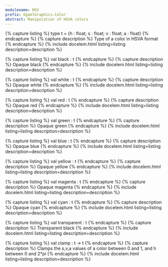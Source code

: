 ```yaml
---
modulename: HSV
prefix: OgamlGraphics.Color
abstract: Manipulation of HSVA colors
---
```



{% capture listing %}
type t = {h : float; s : float; v : float; a : float}
{% endcapture %}
{% capture description %}
Type of a color in HSVA format
{% endcapture %}
{% include docelem.html listing=listing description=description %}

{% capture listing %}
val black : t
{% endcapture %}
{% capture description %}
Opaque black
{% endcapture %}
{% include docelem.html listing=listing description=description %}

{% capture listing %}
val white : t
{% endcapture %}
{% capture description %}
Opaque white
{% endcapture %}
{% include docelem.html listing=listing description=description %}

{% capture listing %}
val red : t
{% endcapture %}
{% capture description %}
Opaque red
{% endcapture %}
{% include docelem.html listing=listing description=description %}

{% capture listing %}
val green : t
{% endcapture %}
{% capture description %}
Opaque green
{% endcapture %}
{% include docelem.html listing=listing description=description %}

{% capture listing %}
val blue : t
{% endcapture %}
{% capture description %}
Opaque blue
{% endcapture %}
{% include docelem.html listing=listing description=description %}

{% capture listing %}
val yellow : t
{% endcapture %}
{% capture description %}
Opaque yellow
{% endcapture %}
{% include docelem.html listing=listing description=description %}

{% capture listing %}
val magenta : t
{% endcapture %}
{% capture description %}
Opaque magenta
{% endcapture %}
{% include docelem.html listing=listing description=description %}

{% capture listing %}
val cyan : t
{% endcapture %}
{% capture description %}
Opaque cyan
{% endcapture %}
{% include docelem.html listing=listing description=description %}

{% capture listing %}
val transparent : t
{% endcapture %}
{% capture description %}
Transparent black
{% endcapture %}
{% include docelem.html listing=listing description=description %}

{% capture listing %}
val clamp : t -> t
{% endcapture %}
{% capture description %}
Clamps the s,v,a values of a color between 0 and 1, and h between 0 and 2*pi
{% endcapture %}
{% include docelem.html listing=listing description=description %}

